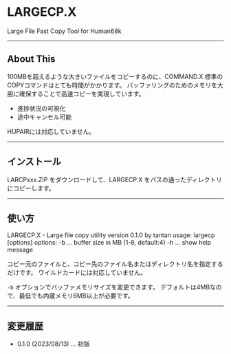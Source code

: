 # LARGECP.X

Large File Fast Copy Tool for Human68k

---

## About This

100MBを超えるような大きいファイルをコピーするのに、COMMAND.X 標準のCOPYコマンドはとても時間がかかります。
バッファリングのためのメモリを大胆に確保することで高速コピーを実現しています。

* 進捗状況の可視化
* 途中キャンセル可能

HUPAIRには対応していません。

---

## インストール

LARCPxxx.ZIP をダウンロードして、LARGECP.X をパスの通ったディレクトリにコピーします。

---

## 使い方

LARGECP.X - Large file copy utility version 0.1.0 by tantan
usage: largecp [options] <src-file> <dst-path>
options:
    -b<n> ... buffer size in MB (1-8, default:4)
    -h    ... show help message

コピー元のファイルと、コピー先のファイル名またはディレクトリ名を指定するだけです。
ワイルドカードには対応していません。

`-b` オプションでバッファメモリサイズを変更できます。
デフォルトは4MBなので、最低でも内蔵メモリ6MB以上が必要です。

---

## 変更履歴

* 0.1.0 (2023/08/13) ... 初版
